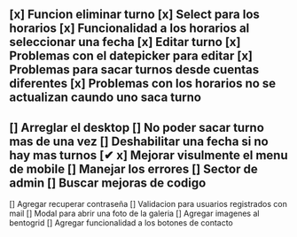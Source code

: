 [x]  Funcion eliminar turno
[x]  Select para los horarios
[x]  Funcionalidad a los horarios al seleccionar una fecha
[x]  Editar turno 
[x]  Problemas con el datepicker para editar
[x]  Problemas para sacar turnos desde cuentas diferentes
[x]  Problemas con los horarios no se actualizan caundo uno saca turno
-------------------------------------------------
[]  Arreglar el desktop
[]  No poder sacar turno mas de una vez
[]  Deshabilitar una fecha si no hay mas turnos
[✔ x]  Mejorar visulmente el menu de mobile
[]  Manejar los errores
[]  Sector de admin
[]  Buscar mejoras de codigo
--------------------------------------------------
[]  Agregar recuperar contraseña
[]  Validacion para usuarios registrados con mail
[]  Modal para abrir una foto de la galeria
[]  Agregar imagenes al bentogrid
[]  Agregar funcionalidad a los botones de contacto